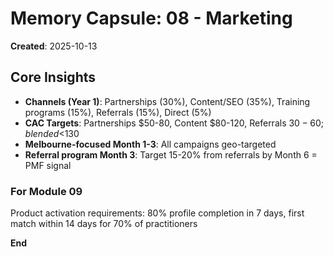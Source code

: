 # Memory Capsule: 08 - Marketing

**Created**: 2025-10-13

## Core Insights
- **Channels (Year 1)**: Partnerships (30%), Content/SEO (35%), Training programs (15%), Referrals (15%), Direct (5%)
- **CAC Targets**: Partnerships $50-80, Content $80-120, Referrals $30-60; blended <$130
- **Melbourne-focused Month 1-3**: All campaigns geo-targeted
- **Referral program Month 3**: Target 15-20% from referrals by Month 6 = PMF signal

### For Module 09
Product activation requirements: 80% profile completion in 7 days, first match within 14 days for 70% of practitioners

**End**









